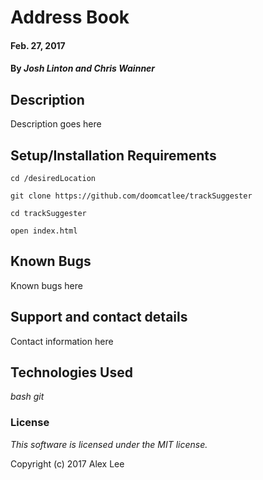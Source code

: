 
# Address Book

#### Feb. 27, 2017

#### By _Josh Linton and Chris Wainner_

## Description

Description goes here

## Setup/Installation Requirements
```
cd /desiredLocation
```
```
git clone https://github.com/doomcatlee/trackSuggester
```
```
cd trackSuggester
```
```
open index.html
```

## Known Bugs

Known bugs here

## Support and contact details

Contact information here

## Technologies Used

_bash_
_git_

### License

*This software is licensed under the MIT license.*

Copyright (c) 2017 Alex Lee
